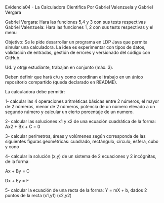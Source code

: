 Evidencia04 - La Calculadora Cientifica
Por Gabriel Valenzuela y Gabriel Vergara

Gabriel Vergara: Hara las funciones 5,4 y 3 con sus tests respectivas
Gabriel Valenzuela: Hara las funciones 1, 2 con sus tests respectivas y el menu

Objetivo: Se le pide desarrollar un programa en LDP Java que permita simular una calculadora. La idea es experimentar con tipos de datos, validación de entradas, gestión de errores y versionado del código con GitHub.

Ud. y otr@ estudiante, trabajan en conjunto (máx. 3).

Deben definir que hará c/u y como coordinan el trabajo en un único repositorio compartido (queda declarado en README).

La calculadora debe permitir:

1- calcular las 4 operaciones aritméticas básicas entre 2 números, el mayor de 2 números,  menor de 2 números, potencia de un número elevado a un segundo número y calcular un cierto porcentaje de un numero.

2- calcular las soluciones x1 y x2 de una ecuación cuadrática de la forma: Ax2 + Bx + C = 0

3- calcular perímetros, áreas y volúmenes según corresponda de las siguientes figuras geométricas: cuadrado, rectángulo, círculo, esfera, cubo y cono

4- calcular la solución (x,y) de un sistema de 2 ecuaciones y 2 incógnitas, de la forma: 

Ax + By = C

Dx + Ey = F

5- calcular la ecuación de una recta de la forma: Y = mX + b, dados 2 puntos de la recta (x1,y1) (x2,y2) 
